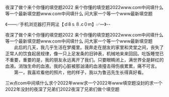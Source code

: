 夜深了做个来个你懂的填空题2022
来个你懂的填空题2022www.com中间填什么
等一个最新填空题www.com中间填什么
问大家一个等一个www最新填空题


《——✅手机浏览器打开网沚【ｄ8ｓ８.c０m】✅—》--

夜深了做个来个你懂的填空题2022
来个你懂的填空题2022www.com中间填什么
等一个最新填空题www.com中间填什么
问大家一个等一个www最新填空题
　　此后的几天，我几乎生活在梦魇里。我奔走在朋友的家里和灵堂之间，丧失了正常人的饮食起居规律，像一只上足发条的旧钟表，机械地来来回回。吃饭睡觉已不重要，重要的是，我的朋友永远离开了我们。只要眼睛闭上，满世界全是鲜红的血液。消蚀生命的血液。我的心脏被那汹涌的血液撞击得伤痕累累，痛不可言。
　　第一，我喜欢看他的照片，他的样子，我以为鲁迅先生长得真好看。





三w点com中间填什么求个2022年www求一个2022年www填空题没封的求一个2022年没封的夜深了兄弟们2022夜深了兄弟们做个填空题
